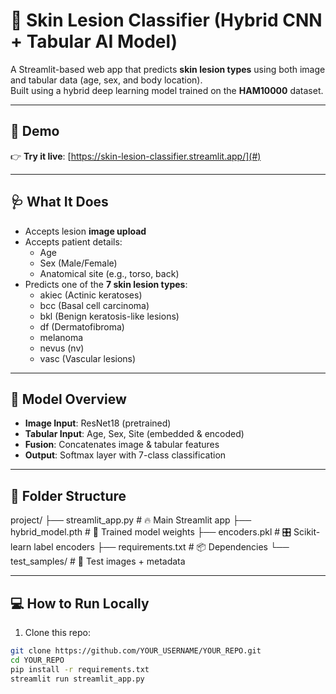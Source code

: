 # 🧠 Skin Lesion Classifier (Hybrid CNN + Tabular AI Model)

A Streamlit-based web app that predicts **skin lesion types** using both image and tabular data (age, sex, and body location).  
Built using a hybrid deep learning model trained on the **HAM10000** dataset.

---

## 🚀 Demo

👉 **Try it live**: [https://skin-lesion-classifier.streamlit.app/](#)

---

## 🩺 What It Does

- Accepts lesion **image upload**
- Accepts patient details:
  - Age
  - Sex (Male/Female)
  - Anatomical site (e.g., torso, back)
- Predicts one of the **7 skin lesion types**:
  - akiec (Actinic keratoses)
  - bcc (Basal cell carcinoma)
  - bkl (Benign keratosis-like lesions)
  - df (Dermatofibroma)
  - melanoma
  - nevus (nv)
  - vasc (Vascular lesions)

---

## 🧠 Model Overview

- **Image Input**: ResNet18 (pretrained)
- **Tabular Input**: Age, Sex, Site (embedded & encoded)
- **Fusion**: Concatenates image & tabular features
- **Output**: Softmax layer with 7-class classification

---

## 📁 Folder Structure

project/
├── streamlit_app.py # 🔥 Main Streamlit app
├── hybrid_model.pth # 🧠 Trained model weights
├── encoders.pkl # 🎛️ Scikit-learn label encoders
├── requirements.txt # 📦 Dependencies
└── test_samples/ # 🧪 Test images + metadata


---

## 💻 How to Run Locally

1. Clone this repo:

```bash
git clone https://github.com/YOUR_USERNAME/YOUR_REPO.git
cd YOUR_REPO
pip install -r requirements.txt
streamlit run streamlit_app.py
```
